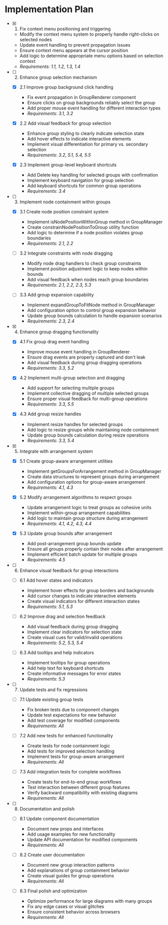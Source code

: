 # Implementation Plan

- [x] 1. Fix context menu positioning and triggering


  - Modify the context menu system to properly handle right-clicks on selected nodes
  - Update event handling to prevent propagation issues
  - Ensure context menu appears at the cursor position
  - Add logic to determine appropriate menu options based on selection context
  - _Requirements: 1.1, 1.2, 1.3, 1.4_

- [ ] 2. Enhance group selection mechanism
  - [x] 2.1 Improve group background click handling


    - Fix event propagation in GroupRenderer component
    - Ensure clicks on group backgrounds reliably select the group
    - Add proper mouse event handling for different interaction types
    - _Requirements: 3.1, 3.2_

  - [x] 2.2 Add visual feedback for group selection


    - Enhance group styling to clearly indicate selection state
    - Add hover effects to indicate interactive elements
    - Implement visual differentiation for primary vs. secondary selection
    - _Requirements: 3.2, 5.1, 5.4, 5.5_

  - [x] 2.3 Implement group-level keyboard shortcuts


    - Add Delete key handling for selected groups with confirmation
    - Implement keyboard navigation for group selection
    - Add keyboard shortcuts for common group operations
    - _Requirements: 3.4_

- [ ] 3. Implement node containment within groups
  - [x] 3.1 Create node position constraint system


    - Implement isNodePositionWithinGroup method in GroupManager
    - Create constrainNodePositionToGroup utility function
    - Add logic to determine if a node position violates group boundaries
    - _Requirements: 2.1, 2.2_

  - [ ] 3.2 Integrate constraints with node dragging














    - Modify node drag handlers to check group constraints
    - Implement position adjustment logic to keep nodes within bounds
    - Add visual feedback when nodes reach group boundaries
    - _Requirements: 2.1, 2.2, 2.3, 5.3_

  - [ ] 3.3 Add group expansion capability
    - Implement expandGroupToFitNode method in GroupManager
    - Add configuration option to control group expansion behavior
    - Update group bounds calculation to handle expansion scenarios
    - _Requirements: 2.3, 2.4_

- [x] 4. Enhance group dragging functionality





  - [x] 4.1 Fix group drag event handling


    - Improve mouse event handling in GroupRenderer
    - Ensure drag events are properly captured and don't leak
    - Add visual feedback during group dragging operations
    - _Requirements: 3.3, 5.2_

  - [x] 4.2 Implement multi-group selection and dragging


    - Add support for selecting multiple groups
    - Implement collective dragging of multiple selected groups
    - Ensure proper visual feedback for multi-group operations
    - _Requirements: 3.3, 5.5_

  - [x] 4.3 Add group resize handles


    - Implement resize handles for selected groups
    - Add logic to resize groups while maintaining node containment
    - Update group bounds calculation during resize operations
    - _Requirements: 3.3, 5.4_

- [x] 5. Integrate with arrangement system





  - [x] 5.1 Create group-aware arrangement utilities


    - Implement getGroupsForArrangement method in GroupManager
    - Create data structures to represent groups during arrangement
    - Add configuration options for group-aware arrangement
    - _Requirements: 4.1, 4.3_

  - [x] 5.2 Modify arrangement algorithms to respect groups


    - Update arrangement logic to treat groups as cohesive units
    - Implement within-group arrangement capabilities
    - Add logic to maintain group structure during arrangement
    - _Requirements: 4.1, 4.2, 4.3, 4.4_

  - [x] 5.3 Update group bounds after arrangement


    - Add post-arrangement group bounds update
    - Ensure all groups properly contain their nodes after arrangement
    - Implement efficient batch update for multiple groups
    - _Requirements: 4.5_

- [ ] 6. Enhance visual feedback for group interactions




  - [ ] 6.1 Add hover states and indicators
    - Implement hover effects for group borders and backgrounds
    - Add cursor changes to indicate interactive elements
    - Create visual indicators for different interaction states
    - _Requirements: 5.1, 5.3_

  - [ ] 6.2 Improve drag and selection feedback
    - Add visual feedback during group dragging
    - Implement clear indicators for selection state
    - Create visual cues for valid/invalid operations
    - _Requirements: 5.2, 5.3, 5.4_

  - [ ] 6.3 Add tooltips and help indicators
    - Implement tooltips for group operations
    - Add help text for keyboard shortcuts
    - Create informative messages for error states
    - _Requirements: 5.3_

- [ ] 7. Update tests and fix regressions
  - [ ] 7.1 Update existing group tests
    - Fix broken tests due to component changes
    - Update test expectations for new behavior
    - Add test coverage for modified components
    - _Requirements: All_

  - [ ] 7.2 Add new tests for enhanced functionality
    - Create tests for node containment logic
    - Add tests for improved selection handling
    - Implement tests for group-aware arrangement
    - _Requirements: All_

  - [ ] 7.3 Add integration tests for complete workflows
    - Create tests for end-to-end group workflows
    - Test interaction between different group features
    - Verify backward compatibility with existing diagrams
    - _Requirements: All_

- [ ] 8. Documentation and polish
  - [ ] 8.1 Update component documentation
    - Document new props and interfaces
    - Add usage examples for new functionality
    - Update API documentation for modified components
    - _Requirements: All_

  - [ ] 8.2 Create user documentation
    - Document new group interaction patterns
    - Add explanations of group containment behavior
    - Create visual guides for group operations
    - _Requirements: All_

  - [ ] 8.3 Final polish and optimization
    - Optimize performance for large diagrams with many groups
    - Fix any edge cases or visual glitches
    - Ensure consistent behavior across browsers
    - _Requirements: All_